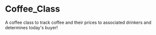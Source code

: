 # Coffee_Class
A coffee class to track coffee and their prices to associated drinkers and determines today's buyer!
